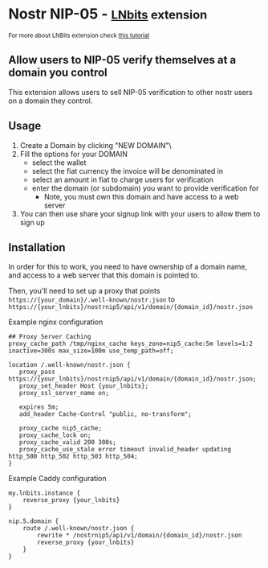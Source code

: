 # Nostr NIP-05 - <small>[LNbits](https://github.com/lnbits/lnbits) extension</small>
<small>For more about LNBits extension check [this tutorial](https://github.com/lnbits/lnbits/wiki/LNbits-Extensions)</small>

## Allow users to NIP-05 verify themselves at a domain you control

This extension allows users to sell NIP-05 verification to other nostr users on a domain they control.

## Usage

1. Create a Domain by clicking "NEW DOMAIN"\
2. Fill the options for your DOMAIN
   - select the wallet
   - select the fiat currency the invoice will be denominated in
   - select an amount in fiat to charge users for verification
   - enter the domain (or subdomain) you want to provide verification for
      - Note, you must own this domain and have access to a web server
3. You can then use share your signup link with your users to allow them to sign up


## Installation

In order for this to work, you need to have ownership of a domain name, and access to a web server that this domain is pointed to. 

Then, you'll need to set up a proxy that points `https://{your_domain}/.well-known/nostr.json` to `https://{your_lnbits}/nostrnip5/api/v1/domain/{domain_id}/nostr.json`

Example nginx configuration

```
## Proxy Server Caching
proxy_cache_path /tmp/nginx_cache keys_zone=nip5_cache:5m levels=1:2 inactive=300s max_size=100m use_temp_path=off;

location /.well-known/nostr.json {
   proxy_pass https://{your_lnbits}/nostrnip5/api/v1/domain/{domain_id}/nostr.json;
   proxy_set_header Host {your_lnbits};
   proxy_ssl_server_name on;

   expires 5m;
   add_header Cache-Control "public, no-transform";

   proxy_cache nip5_cache;
   proxy_cache_lock on;
   proxy_cache_valid 200 300s;
   proxy_cache_use_stale error timeout invalid_header updating http_500 http_502 http_503 http_504;
}
```

Example Caddy configuration

```
my.lnbits.instance {
    reverse_proxy {your_lnbits} 
}

nip.5.domain {
    route /.well-known/nostr.json {
        rewrite * /nostrnip5/api/v1/domain/{domain_id}/nostr.json
        reverse_proxy {your_lnbits} 
    }
}
```
